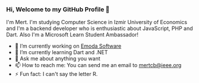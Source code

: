 ### Hi, Welcome to my GitHub Profile 👋

I'm Mert. I'm studying Computer Science in Izmir University of Economics and I'm a backend developer who is enthusiastic about JavaScript, PHP and Dart. Also I'm a Microsoft Learn Student Ambassador! 

- 🔭 I’m currently working on [Emoda Software](https://emodayazilim.com)
- 🌱 I’m currently learning Dart and .NET
- 💬 Ask me about anything you want
- 📫 How to reach me: You can send me an email to [mertcb@ieee.org](mailto://mertcb@ieee.org)
- ⚡ Fun fact: I can't say the letter R.

